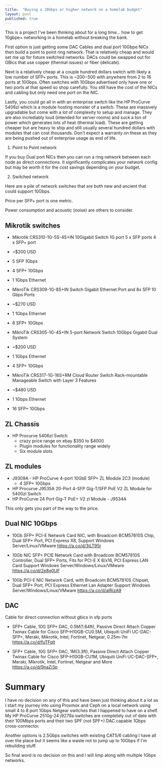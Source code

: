 ```yaml
---
title:  "Buying a 10Gbps or higher network on a homelab budget"
layout: post
published: true
---
```


This is a project I've been thinking about for a long time...  how to get 10gbpe+ networking in a homelab without breaking the bank.

First option is just getting some DAC Cables and dual port 10Gbpe NICs then build a point to point ring network. That is relatively cheap and would set me up for future switched networks.  DACs could be swapped out for GBics that use copper (thermal issues) or fiber (delicate).

Next is a relatively cheap at a couple hundred dollars switch with likely a low number of SFP+ ports. This is ~$200-$500 with anywhere from 2 to 16 ports at 10Gbps. Often switches with 10Gbps advertised only have one or two ports at that speed so shop carefully. You still have the cost of the NICs and cabling but only need one port on the NIC.

Lastly, you could go all in with an enterprise switch like the HP ProCurve 5406zl which is a module hosting monster of a switch. These are massively upgradable but come with a lot of complexity to setup and manage. They are also incrediably loud (intended for server rooms) and suck a ton of power which generates lots of heat (thermal load). These are getting cheaper but are heavy to ship and still usually several hundred dollars with modules that can cost thousands. Don't expect a warranty on these as they are being pushed out of enterprise usage as end of life. 

1. Point to Point network

If you buy Dual port NICs then you can run a ring network between each node as direct connections. It significantly complicates your network config but may be worth it for the cost savings depending on your budget.

2. Switched network

Here are a pile of network switches that are both new and ancient that could support 10Gbps.

Price per SFP+ port is one metric.

Power consumption and acoustic (noise) are others to consider.

## Mikrotik switches

- Mikrotik CRS310-1G-5S-4S+IN 10Gigabit Switch 1G port 5 x SFP ports 4 x SFP+ port
 - ~$200 USD
 - 5 SFP 1Gbps
 - 4 SFP+ 10Gbps
 - 1 1Gbps Ethernet

- MikroTik CRS309-1G-8S+IN Switch Gigabit Ethernet Port and 8x SFP 10 Gbps Ports
 - ~$270 USD
 - 1 1Gbps Ethernet
 - 8 SFP+ 10Gbps

- MikroTik CRS305-1G-4S+IN 5-port Network Switch 10Gbps Gigabit Dual System
 - ~$200 USD
 - 1 1Gbps Ethernet
 - 4 SFP+ 10Gbps

- MikroTik CRS317-1G-16S+RM Cloud Router Switch Rack-mountable Manageable Switch with Layer 3 Features
 - ~$480 USD
 - 1 1Gbps Ethernet
 - 16 SFP+ 10Gbps

## ZL Chassis 
- HP Procurve 5406zl Switch
  - crazy price range on ebay $350 to $4000
  - Plugin modules for functionality range widely
  - Six module slots

## ZL modules
- J9309A - HP ProCurve 4-port 10GbE SFP+ ZL Module 2C3 (module)
  - 4 SFP+ 10Gbps
- HP Procurve J9535A 20-Port 4-SFP Gig-T/SFP PoE V2 ZL Module for 5400zl Switch
- HP ProCurve 24 Port Gig-T PoE+ V2 zl Module - J9534A

This only gets you part of the way to the price.


## Dual NIC 10Gbps

- 10Gb SFP+ PCI-E Network Card NIC, with Broadcom BCM57810S Chip, Dual SFP+ Port, PCI Express X8, Support Windows Server/Linux/VMware https://a.co/d/3iLT95r

- 10Gb NIC SFP+ PCIE Network Card with Broadcom BCM57810S Controller, Dual SFP+ Ports, Fits for PCI-E X 8/x16, PCI Express LAN Card Support Windows Server/Windows/Linux/VMware https://a.co/d/2e8q0UF

- 10Gb PCI-E NIC Network Card, with Broadcom BCM57810S Chipset, Dual SFP+ Port, PCI Express Ethernet Lan Adapter Support Windows Server/Windows/Linux/VMware https://a.co/d/aIRizA9

## DAC 

Cable for direct connection without gbics in sfp ports

- SFP+ Cable, 10G SFP+ DAC, 0.5M(1.64ft), Passive Direct Attach Copper Twinax Cable for Cisco SFP-H10GB-CU0.5M, Ubiquiti UniFi UC-DAC-SFP+, Meraki, Mikrotik, Intel, Fortinet, Netgear, 0.25m-7m https://a.co/d/fuTFqlt

- SFP+ Cable, 10G SFP+ DAC, 1M(3.3ft), Passive Direct Attach Copper Twinax Cable for Cisco SFP-H10GB-CU1M, Ubiquiti UniFi UC-DAC-SFP+, Meraki, Mikrotik, Intel, Fortinet, Netgear and More https://a.co/d/9naZi3p

# Summary

I have no decision on any of this and have been just thinking about it a lot as I start my journey into using Proxmox and Ceph on a local network using small 4 to 8 port 1Gbps Netgear switches that I happened to have on a shelf. My HP ProCurve 2510g-24 j9279a switches are completely out of date with their 100Mbps ports and their two SPF (not SPF+) DAC capable 1Gbps cross-connector.

Another options is 2.5Gbps switches with existing CAT5/6 cabling I have all over the place but it seems like a waste not to jump up to 10Gbps if I'm rebuilding stuff.

So final word is no decision on this and I will limp along with multiple 1Gbps networks.